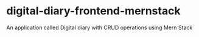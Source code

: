 # digital-diary-frontend-mernstack
An application called Digital diary with CRUD operations using Mern Stack
